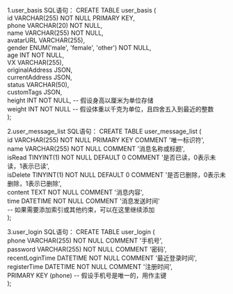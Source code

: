 1.user_basis
SQL语句：
CREATE TABLE user_basis (  
    id VARCHAR(255) NOT NULL PRIMARY KEY,  
    phone VARCHAR(20) NOT NULL,  
    name VARCHAR(255) NOT NULL,  
    avatarURL VARCHAR(255),  
    gender ENUM('male', 'female', 'other') NOT NULL,  
    age INT NOT NULL,  
    VX VARCHAR(255),  
    originalAddress JSON,  
    currentAddress JSON,  
    status VARCHAR(50),  
    customTags JSON,  
    height INT NOT NULL, -- 假设身高以厘米为单位存储  
    weight INT NOT NULL  -- 假设体重以千克为单位，且四舍五入到最近的整数  
);

2.user_message_list
SQL语句：
CREATE TABLE user_message_list (  
    id VARCHAR(255) NOT NULL PRIMARY KEY COMMENT '唯一标识符',  
    name VARCHAR(255) NOT NULL COMMENT '消息名称或标题',  
    isRead TINYINT(1) NOT NULL DEFAULT 0 COMMENT '是否已读，0表示未读，1表示已读',  
    isDelete TINYINT(1) NOT NULL DEFAULT 0 COMMENT '是否已删除，0表示未删除，1表示已删除',  
    content TEXT NOT NULL COMMENT '消息内容',  
    time DATETIME NOT NULL COMMENT '消息发送时间'  
    -- 如果需要添加索引或其他约束，可以在这里继续添加  
);  

3.user_login
SQL语句：
CREATE TABLE user_login (  
    phone VARCHAR(255) NOT NULL COMMENT '手机号',  
    password VARCHAR(255) NOT NULL COMMENT '密码',  
    recentLoginTime DATETIME NOT NULL COMMENT '最近登录时间',  
    registerTime DATETIME NOT NULL COMMENT '注册时间',  
    PRIMARY KEY (phone) -- 假设手机号是唯一的，用作主键  
);  
